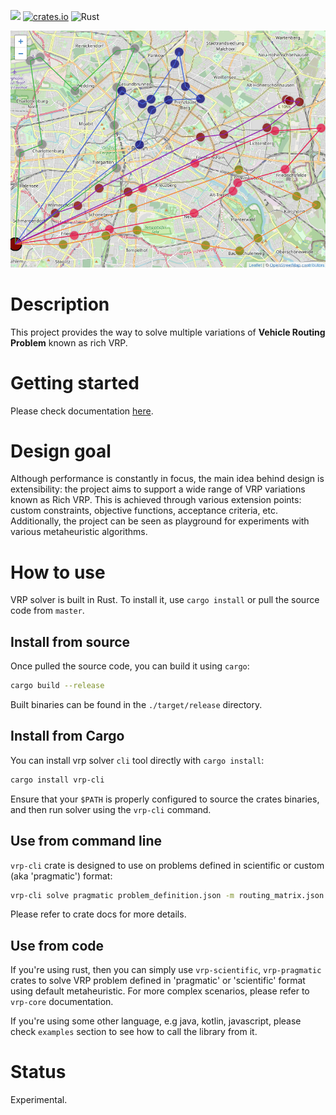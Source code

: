 [![](https://docs.rs/vrp-cli/badge.svg)](https://docs.rs/vrp-cli) [![crates.io](https://img.shields.io/crates/v/vrp-cli.svg)](https://crates.io/crates/vrp-cli) ![Rust](https://github.com/reinterpretcat/vrp/workflows/Rust/badge.svg?branch=master)

![VRP example](docs/resources/vrp-example.png "VRP with Route Balance")

# Description

This project provides the way to solve multiple variations of **Vehicle Routing Problem** known as rich VRP.


# Getting started

Please check documentation [here](https://reinterpretcat.github.io/vrp).


# Design goal

Although performance is constantly in focus, the main idea behind design is extensibility: the project
aims to support a wide range of VRP variations known as Rich VRP. This is achieved through various extension
points: custom constraints, objective functions, acceptance criteria, etc. Additionally, the project can be seen as
playground for experiments with various metaheuristic algorithms.


# How to use

VRP solver is built in Rust. To install it, use `cargo install` or pull the source code from `master`.


## Install from source

Once pulled the source code, you can build it using `cargo`:

```bash
cargo build --release
```

Built binaries can be found in the `./target/release` directory.


## Install from Cargo

You can install vrp solver `cli` tool directly with `cargo install`:

```bash
cargo install vrp-cli
```

Ensure that your `$PATH` is properly configured to source the crates binaries, and then run solver using the `vrp-cli` command.


## Use from command line

`vrp-cli` crate is designed to use on problems defined in scientific or custom (aka 'pragmatic') format:

```bash
vrp-cli solve pragmatic problem_definition.json -m routing_matrix.json --max-time=120`
```

Please refer to crate docs for more details.


## Use from code

If you're using rust, then you can simply use `vrp-scientific`, `vrp-pragmatic` crates to solve VRP problem
defined in 'pragmatic' or 'scientific' format using default metaheuristic. For more complex scenarios, please refer to
`vrp-core` documentation.

If you're using some other language, e.g java, kotlin, javascript, please check `examples` section to see how to call
the library from it.


# Status

Experimental.